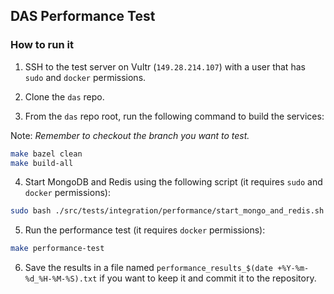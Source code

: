 ## DAS Performance Test

### How to run it

1. SSH to the test server on Vultr (`149.28.214.107`) with a user that has `sudo` and `docker` permissions.

2. Clone the `das` repo.

3. From the `das` repo root, run the following command to build the services:

Note: _Remember to checkout the branch you want to test._

```bash
make bazel clean
make build-all
```

4. Start MongoDB and Redis using the following script (it requires `sudo` and `docker` permissions):

```bash
sudo bash ./src/tests/integration/performance/start_mongo_and_redis.sh
```

5. Run the performance test (it requires `docker` permissions):

```bash
make performance-test
```

6. Save the results in a file named `performance_results_$(date +%Y-%m-%d_%H-%M-%S).txt` if you want to keep it and commit it to the repository.

